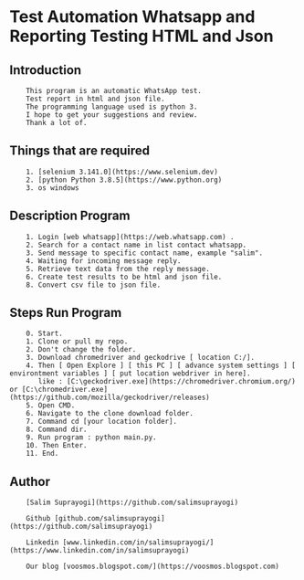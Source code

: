 # Test Automation Whatsapp and Reporting Testing HTML and Json

## Introduction

        This program is an automatic WhatsApp test.
        Test report in html and json file.
        The programming language used is python 3.
        I hope to get your suggestions and review.
        Thank a lot of.

## Things that are required

        1. [selenium 3.141.0](https://www.selenium.dev)
        2. [python Python 3.8.5](https://www.python.org)
        3. os windows

## Description Program

        1. Login [web whatsapp](https://web.whatsapp.com) .
        2. Search for a contact name in list contact whatsapp.
        3. Send message to specific contact name, example "salim".
        4. Waiting for incoming message reply.
        5. Retrieve text data from the reply message.
        6. Create test results to be html and json file.
        8. Convert csv file to json file.

## Steps Run Program

        0. Start.
        1. Clone or pull my repo.
        2. Don't change the folder.
        3. Download chromedriver and geckodrive [ location C:/].
        4. Then [ Open Explore ] [ this PC ] [ advance system settings ] [ environtment variables ] [ put location webdriver in here].
           like : [C:\geckodriver.exe](https://chromedriver.chromium.org/) or [C:\chromedriver.exe](https://github.com/mozilla/geckodriver/releases)
        5. Open CMD.
        6. Navigate to the clone download folder.
        7. Command cd [your location folder].
        8. Command dir.
        9. Run program : python main.py.
        10. Then Enter.
        11. End.

## Author

        [Salim Suprayogi](https://github.com/salimsuprayogi)

        Github [github.com/salimsuprayogi](https://github.com/salimsuprayogi)

        Linkedin [www.linkedin.com/in/salimsuprayogi/](https://www.linkedin.com/in/salimsuprayogi)

        Our blog [voosmos.blogspot.com/](https://voosmos.blogspot.com)

